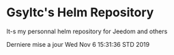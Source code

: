 # Gsyltc's Helm Repository

It-s my personnal helm repository for Jeedom and others

Derniere mise a jour Wed Nov  6 15:31:36 STD 2019
